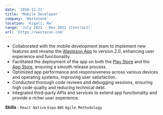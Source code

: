 ```yaml
---
date: '2016-12-21'
title: 'Mobile Developer'
company: 'Wastezone'
location: 'Kigali, Rw'
range: 'July 2022 - Nov 2022 (Contract)'
url: 'https://wastezon.com'
---
```


- Collaborated with the mobile development team to implement new features and revamp the [Wastezon App](https://apps.apple.com/rw/app/wastezon/id6443628211) to version 2.0, enhancing user experience and functionality.
- Facilitated the deployment of the app on both the [Play Store](https://play.google.com/store/apps/details?id=com.wastezon.mobile) and the [App Store](https://apps.apple.com/rw/app/wastezon/id6443628211), ensuring a smooth release process.
- Optimized app performance and responsiveness across various devices and operating systems, improving user satisfaction.
- Conducted thorough code reviews and debugging sessions, ensuring high code quality and reducing technical debt.
- Integrated third-party APIs and services to extend app functionality and provide a richer user experience.

**Skills** : `React Native` `Expo` `AWS` `Agile Methodology`
